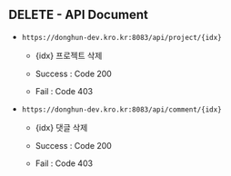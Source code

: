 ## DELETE - API Document

* `https://donghun-dev.kro.kr:8083/api/project/{idx}`

  * {idx} 프로젝트 삭제

  * Success : Code 200

  * Fail : Code 403

* `https://donghun-dev.kro.kr:8083/api/comment/{idx}`

  * {idx} 댓글 삭제

  * Success : Code 200

  * Fail : Code 403
